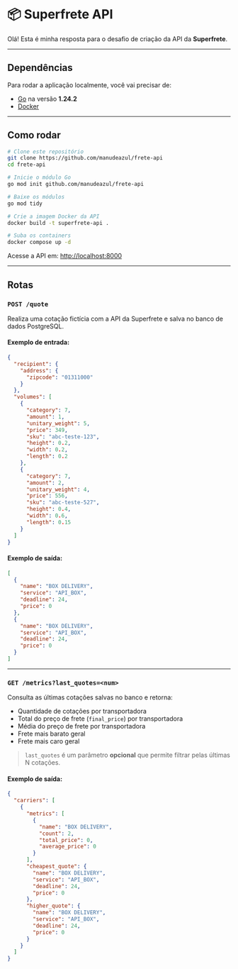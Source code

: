 # 📦 Superfrete API

Olá! Esta é minha resposta para o desafio de criação da API da **Superfrete**.

---

## Dependências

Para rodar a aplicação localmente, você vai precisar de:

- [Go](https://golang.org/dl/) na versão **1.24.2**
- [Docker](https://www.docker.com/)

---

## Como rodar

```bash
# Clone este repositório
git clone https://github.com/manudeazul/frete-api
cd frete-api

# Inicie o módulo Go
go mod init github.com/manudeazul/frete-api

# Baixe os módulos
go mod tidy

# Crie a imagem Docker da API
docker build -t superfrete-api .

# Suba os containers
docker compose up -d
```

Acesse a API em: [http://localhost:8000](http://localhost:8000)

---

## Rotas

### `POST /quote`

Realiza uma cotação fictícia com a API da Superfrete e salva no banco de dados PostgreSQL.

#### Exemplo de entrada:

```json
{
  "recipient": {
    "address": {
      "zipcode": "01311000"
    }
  },
  "volumes": [
    {
      "category": 7,
      "amount": 1,
      "unitary_weight": 5,
      "price": 349,
      "sku": "abc-teste-123",
      "height": 0.2,
      "width": 0.2,
      "length": 0.2
    },
    {
      "category": 7,
      "amount": 2,
      "unitary_weight": 4,
      "price": 556,
      "sku": "abc-teste-527",
      "height": 0.4,
      "width": 0.6,
      "length": 0.15
    }
  ]
}
```

#### Exemplo de saída:

```json
[
  {
    "name": "BOX DELIVERY",
    "service": "API_BOX",
    "deadline": 24,
    "price": 0
  },
  {
    "name": "BOX DELIVERY",
    "service": "API_BOX",
    "deadline": 24,
    "price": 0
  }
]
```

---

### `GET /metrics?last_quotes=<num>`

Consulta as últimas cotações salvas no banco e retorna:

- Quantidade de cotações por transportadora  
- Total do preço de frete (`final_price`) por transportadora  
- Média do preço de frete por transportadora  
- Frete mais barato geral  
- Frete mais caro geral  

> `last_quotes` é um parâmetro **opcional** que permite filtrar pelas últimas N cotações.

#### Exemplo de saída:

```json
{
  "carriers": [
    {
      "metrics": [
        {
          "name": "BOX DELIVERY",
          "count": 2,
          "total_price": 0,
          "average_price": 0
        }
      ],
      "cheapest_quote": {
        "name": "BOX DELIVERY",
        "service": "API_BOX",
        "deadline": 24,
        "price": 0
      },
      "higher_quote": {
        "name": "BOX DELIVERY",
        "service": "API_BOX",
        "deadline": 24,
        "price": 0
      }
    }
  ]
}
```
